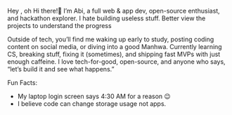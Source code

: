 Hey , oh Hi there!🙋
I’m Abi, a full web & app dev, open-source enthusiast, and hackathon explorer.
I hate building useless stuff.
Better view the projects to understand the progress

Outside of tech, you’ll find me waking up early to study, posting coding content on social media, or diving into a good Manhwa. 
Currently learning CS, breaking stuff, fixing it (sometimes), and shipping fast MVPs with just enough caffeine. I love tech-for-good, open-source, and anyone who says, “let’s build it and see what happens.”

Fun Facts:  
- My laptop login screen says 4:30 AM for a reason 😉  
- I believe code can change storage usage not apps.
